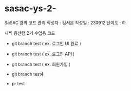 # sasac-ys-2-

SaSAC 강의 코드 관리
작성자 : 김서본
작성일 : 230912
난이도 : 하

새싹 용산캠 2기 수업용 코드

- git branch test ( ex. 로그인 UI 완료 )
- git branch test ( ex. 로그인 API )
- git branch test ( ex. 회원가입 )

- git branch test4

- pr test